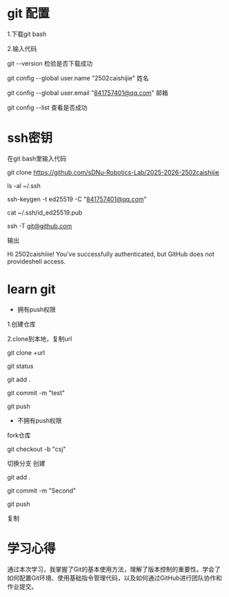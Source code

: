 # git 配置

1.下载git bash

2.输入代码

git --version           检验是否下载成功

git config --global user.name "2502caishijie"            姓名

git config --global user.email "841757401@qq.com"            邮箱

git config --list             查看是否成功

# ssh密钥

在git bash里输入代码

git clone https://github.com/sDNu-Robotics-Lab/2025-2026-2502caishijie

ls -al ~/.ssh

ssh-keygen -t ed25519 -C "841757401@qq.com"

cat ~/.ssh/id_ed25519.pub

ssh -T git@github.com

输出

Hi 2502caishiiie! You've successfully authenticated, but GitHub does not provideshell access.

# learn git

* 拥有push权限

1.创建仓库

2.clone到本地，复制url

git clone +url

git status

git add .

git commit -m "test"

git push

* 不拥有push权限

fork仓库

git checkout -b "csj"

切换分支 创建

git add .

git commit -m "Second"

git push

复制

# 学习心得

通过本次学习，我掌握了Git的基本使用方法，理解了版本控制的重要性。学会了如何配置Git环境、使用基础指令管理代码，以及如何通过GitHub进行团队协作和作业提交。





